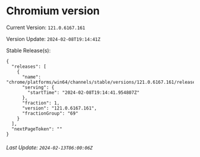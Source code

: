 # Chromium version

Current Version: `121.0.6167.161`

Version Update: `2024-02-08T19:14:41Z`

Stable Release(s):
```
{
  "releases": [
    {
      "name": "chrome/platforms/win64/channels/stable/versions/121.0.6167.161/releases/1707419681",
      "serving": {
        "startTime": "2024-02-08T19:14:41.954807Z"
      },
      "fraction": 1,
      "version": "121.0.6167.161",
      "fractionGroup": "69"
    }
  ],
  "nextPageToken": ""
}
```

###### Last Update: `2024-02-13T06:00:06Z`
        